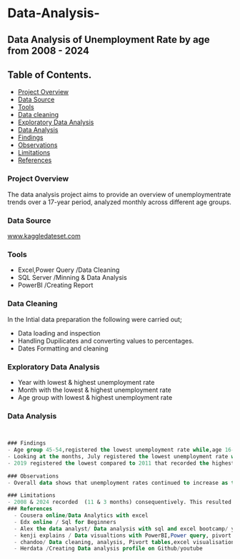 # Data-Analysis-
## Data Analysis of Unemployment Rate by age from 2008 - 2024 
## Table of Contents.
- [Project Overview](#project-overview) 
- [Data Source](#data-source)
- [Tools](#tools)
- [Data cleaning](#data-cleaning)
- [Exploratory Data Analysis](#exploratory-data-analysis)
- [Data Analysis](#data-analysis)
- [Findings](#findings)
- [Observations](#observations)
- [Limitations](#limitations)
- [References](#references)



### Project Overview
The data analysis project aims to provide an overview  of unemploymentrate trends over a 17-year period, analyzed monthly across different age groups.
### Data Source 
www.kaggledateset.com
### Tools
- Excel,Power Query /Data Cleaning 
- SQL Server /Minning & Data Analysis
- PowerBI /Creating Report
### Data Cleaning 
In the Intial data preparation the following were carried out;
- Data loading and inspection
- Handling Dupilicates and converting values to percentages.
- Dates Formatting and cleaning
### Exploratory Data Analysis
- Year with lowest & highest unemployment rate
- Month with the lowest & highest unemployment rate
- Age group with lowest & highest unemployment rate
### Data Analysis
```sql


### Findings
- Age group 45-54,registered the lowest unemployment rate while,age 16-19 registered the highest unemployment throughout the 17 year period.
- Looking at the months, July registered the lowest unemployment rate while March recorded the highest rates throughout the years.
- 2019 registered the lowest compared to 2011 that recorded the highest unemployment rate in the 17 year period.This analysis takes into account the years that recorded 12 months.

### Observations
- Overall data shows that unemployment rates continued to increase as the years  progressed for age of 16-19 to 20-24,which can be attributed to time in school ,high school, college and university. On the other hand, low unemployment rates registered in age group 45-54 & 55-64 is common perception that by this time or age one is set in their career and working towards retirement security.

### Limitations
- 2008 & 2024 recorded  (11 & 3 months) consequentively. This resulted in inconclusive data if the count of months was not taken into account. However, analysis by month was done to get an overall view of the unemployment rate throughout the 17 year period. Which resulted in March and February scoring highest among all the 17 years.  
### References
  - Cousera online/Data Analytics with excel
  - Edx online / Sql for Beginners
  - Alex the data analyst/ Data analysis with sql and excel bootcamp/ youtube
  - kenji explains / Data visualtions with PowerBI,Power query, pivort table, sql, data analysis with excel/youtube
  - chandoo/ Data cleaning, analysis, Pivort tables,excel visualisation/ youtube
  - Herdata /Creating Data analysis profile on Github/youtube
  
  
